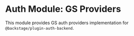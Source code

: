 # Auth Module: GS Providers

This module provides GS auth providers implementation for `@backstage/plugin-auth-backend`.
